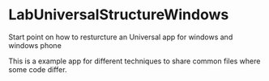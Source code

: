 LabUniversalStructureWindows
============================

Start point on how to resturcture an Universal app for windows and windows phone

This is a example app for different techniques to share common files where some code differ.
